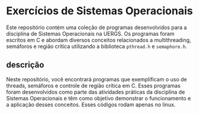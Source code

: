 # Exercícios de Sistemas Operacionais

Este repositório contém uma coleção de programas desenvolvidos para a disciplina de Sistemas Operacionais na UERGS. Os programas foram escritos em C e abordam diversos conceitos relacionados a multithreading, semáforos e região crítica utilizando a biblioteca `pthread.h` e `semaphore.h`.

## descrição

Neste repositório, você encontrará programas que exemplificam o uso de threads, semáforos e controle de região crítica em C. Esses programas foram desenvolvidos como parte das atividades práticas da disciplina de Sistemas Operacionais e têm como objetivo demonstrar o funcionamento e a aplicação desses conceitos. Esses códigos rodam apenas no linux.
